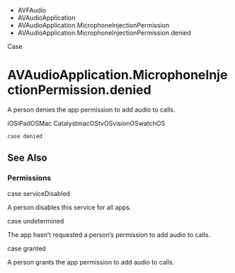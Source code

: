 

- AVFAudio
- AVAudioApplication
- AVAudioApplication.MicrophoneInjectionPermission
-  AVAudioApplication.MicrophoneInjectionPermission.denied 

Case

# AVAudioApplication.MicrophoneInjectionPermission.denied

A person denies the app permission to add audio to calls.

iOSiPadOSMac CatalystmacOStvOSvisionOSwatchOS

``` source
case denied
```

## See Also

### Permissions

case serviceDisabled

A person disables this service for all apps.

case undetermined

The app hasn’t requested a person’s permission to add audio to calls.

case granted

A person grants the app permission to add audio to calls.

